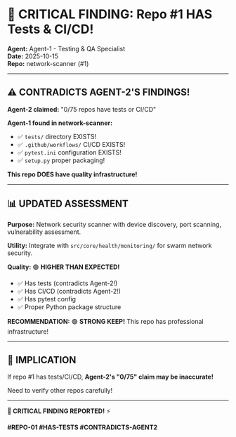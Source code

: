 # 🚨 CRITICAL FINDING: Repo #1 HAS Tests & CI/CD!

**Agent:** Agent-1 - Testing & QA Specialist  
**Date:** 2025-10-15  
**Repo:** network-scanner (#1)

---

## ⚠️ **CONTRADICTS AGENT-2'S FINDINGS!**

**Agent-2 claimed:** "0/75 repos have tests or CI/CD"

**Agent-1 found in network-scanner:**
- ✅ `tests/` directory EXISTS!
- ✅ `.github/workflows/` CI/CD EXISTS!
- ✅ `pytest.ini` configuration EXISTS!
- ✅ `setup.py` proper packaging!

**This repo DOES have quality infrastructure!**

---

## 📊 UPDATED ASSESSMENT

**Purpose:** Network security scanner with device discovery, port scanning, vulnerability assessment.

**Utility:** Integrate with `src/core/health/monitoring/` for swarm network security.

**Quality:** 🟢 **HIGHER THAN EXPECTED!**
- ✅ Has tests (contradicts Agent-2!)
- ✅ Has CI/CD (contradicts Agent-2!)
- ✅ Has pytest config
- ✅ Proper Python package structure

**RECOMMENDATION:** 🟢 **STRONG KEEP!** This repo has professional infrastructure!

---

## 🎯 **IMPLICATION**

If repo #1 has tests/CI/CD, **Agent-2's "0/75" claim may be inaccurate!**

Need to verify other repos carefully!

---

**🐝 CRITICAL FINDING REPORTED!** ⚡

**#REPO-01 #HAS-TESTS #CONTRADICTS-AGENT2**

